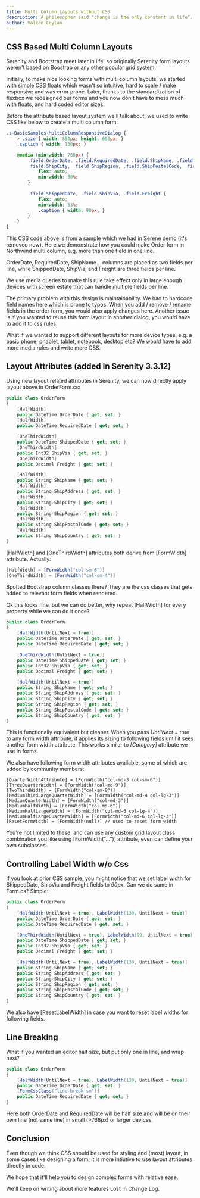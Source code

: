 ```yaml
---
title: Multi Column Layouts without CSS
description: A philosopher said "change is the only constant in life". By this logic, Serenity should not be a constant, thus it changes a lot. If in doubt, just take a peek at our change log (https://github.com/volkanceylan/Serenity/blob/master/CHANGELOG.md). Even though we write about them in that file, so many cool new features goes unnoticed, or might not be fully understood from the short description in the log. One of the features that we'd like to talk about is the one we added to simplify multi column layouts, which is modelled after Bootstrap grid system / column classes.
author: Volkan Ceylan
---
```


## CSS Based Multi Column Layouts

Serenity and Bootstrap meet later in life, so originally Serenity form layouts weren't based on Boostrap or any other popular grid system.

Initially, to make nice looking forms with multi column layouts, we started with simple CSS floats which wasn't so intuitive, hard to scale / make responsive and was error prone. Later, thanks to the standardization of flexbox we redesigned our forms and you now don't have to mess much with floats, and hard coded editor sizes.

Before the attribute based layout system we'll talk about, we used to write CSS like below to create a multi column form:

```css
.s-BasicSamples-MultiColumnResponsiveDialog {
    > .size { width: 850px; height: 650px; }
    .caption { width: 130px; }

    @media (min-width: 768px) {
        .field.OrderDate, .field.RequiredDate, .field.ShipName, .field.ShipAddress, 
        .field.ShipCity, .field.ShipRegion, .field.ShipPostalCode, .field.ShipCountry {
            flex: auto;
            min-width: 50%;
        }
        
        .field.ShippedDate, .field.ShipVia, .field.Freight { 
            flex: auto;
            min-width: 33%;
            .caption { width: 90px; } 
        }
    }
}
```

This CSS code above is from a sample which we had in Serene demo (it's removed now). Here we demonstrate how you could make Order form in Northwind multi column, e.g. more than one field in one line.

OrderDate, RequiredDate, ShipName... columns are placed as two fields per line, while ShippedDate, ShipVia, and Freight are three fields per line.

We use media queries to make this rule take effect only in large enough devices with screen estate that can handle multiple fields per line.

The primary problem with this design is maintainability. We had to hardcode field names here which is prone to typos. When you add / remove / rename fields in the order form, you would also apply changes here. Another issue is if you wanted to reuse this form layout in another dialog, you would have to add it to css rules.

What if we wanted to support different layouts for more device types, e.g. a basic phone, phablet, tablet, notebook, desktop etc? We would have to add more media rules and write more CSS.

## Layout Attributes (added in Serenity 3.3.12)

Using new layout related attributes in Serenity, we can now directly apply layout above in OrderForm.cs:

```cs
public class OrderForm
{
    [HalfWidth]
    public DateTime OrderDate { get; set; }
    [HalfWidth]
    public DateTime RequiredDate { get; set; }

    [OneThirdWidth]
    public DateTime ShippedDate { get; set; }
    [OneThirdWidth]
    public Int32 ShipVia { get; set; }
    [OneThirdWidth]
    public Decimal Freight { get; set; }

    [HalfWidth]
    public String ShipName { get; set; }
    [HalfWidth]
    public String ShipAddress { get; set; }
    [HalfWidth]
    public String ShipCity { get; set; }
    [HalfWidth]
    public String ShipRegion { get; set; }
    [HalfWidth]
    public String ShipPostalCode { get; set; }
    [HalfWidth]
    public String ShipCountry { get; set; }
}
```

[HalfWidth] and [OneThirdWidth] attributes both derive from [FormWidth] attribute. Actually:

```cs
[HalfWidth] = [FormWidth("col-sm-6")]
[OneThirdWidth] = [FormWidth("col-sm-4")]
```

Spotted Bootstrap column classes there? They are the css classes that gets added to relevant form fields when rendered.

Ok this looks fine, but we can do better, why repeat [HalfWidth] for every property while we can do it once?

```cs
public class OrderForm
{
    [HalfWidth(UntilNext = true)]
    public DateTime OrderDate { get; set; }
    public DateTime RequiredDate { get; set; }

    [OneThirdWidth(UntilNext = true)]
    public DateTime ShippedDate { get; set; }
    public Int32 ShipVia { get; set; }
    public Decimal Freight { get; set; }

    [HalfWidth(UntilNext = true)]
    public String ShipName { get; set; }
    public String ShipAddress { get; set; }
    public String ShipCity { get; set; }
    public String ShipRegion { get; set; }
    public String ShipPostalCode { get; set; }
    public String ShipCountry { get; set; }
}
```

This is functionally equivalent but cleaner. When you pass *UntilNext* = true to any form width attribute, it applies its sizing to following fields until it sees another form width attribute. This works similar to *[Category]* attribute we use in forms. 

We also have following form width attributes available, some of which are added by community members:

```
[QuarterWidthAttribute] = [FormWidth("col-md-3 col-sm-6")]
[ThreeQuarterWidth] = [FormWidth("col-md-9")]
[TwoThirdWidth] = [FormWidth("col-sm-8")]
[MediumThirdLargeQuarterWidth] = [FormWidth("col-md-4 col-lg-3")]
[MediumQuarterWidth] = [FormWidth("col-md-3")]
[MediumHalfWidth] = [FormWidth("col-md-6")]
[MediumHalfLargeWidth] = [FormWidth("col-md-6 col-lg-4")]
[MediumHalfLargeQuarterWidth] = [FormWidth("col-md-6 col-lg-3")]
[ResetFormWidth] = [FormWidth(null)] // used to reset form width
```

You're not limited to these, and can use any custom grid layout class combination you like using [FormWidth("...")] attribute, even can define your own subclasses.

## Controlling Label Width w/o Css

If you look at prior CSS sample, you might notice that we set label width for ShippedDate, ShipVia and Freight fields to *90px*. Can we do same in Form.cs? Simple:

```cs
public class OrderForm
{
    [HalfWidth(UntilNext = true), LabelWidth(130, UntilNext = true)]
    public DateTime OrderDate { get; set; }
    public DateTime RequiredDate { get; set; }

    [OneThirdWidth(UntilNext = true), LabelWidth(90, UntilNext = true)]
    public DateTime ShippedDate { get; set; }
    public Int32 ShipVia { get; set; }
    public Decimal Freight { get; set; }

    [HalfWidth(UntilNext = true), LabelWidth(130, UntilNext = true)]
    public String ShipName { get; set; }
    public String ShipAddress { get; set; }
    public String ShipCity { get; set; }
    public String ShipRegion { get; set; }
    public String ShipPostalCode { get; set; }
    public String ShipCountry { get; set; }
}
```

We also have [ResetLabelWidth] in case you want to reset label widths for following fields.

## Line Breaking

What if you wanted an editor half size, but put only one in line, and wrap next?

```cs
public class OrderForm
{
    [HalfWidth(UntilNext = true), LabelWidth(130, UntilNext = true)]
    public DateTime OrderDate { get; set; }
    [FormCssClass("line-break-sm")]
    public DateTime RequiredDate { get; set; }
}
```

Here both OrderDate and RequiredDate will be half size and will be on their own line (not same line) in small (>768px) or larger devices.

## Conclusion

Even though we think CSS should be used for styling and (most) layout, in some cases like designing a form, it is more intiutive to use layout attributes directly in code. 

We hope that it'll help you to design complex forms with relative ease.

We'll keep on writing about more features Lost In Change Log.